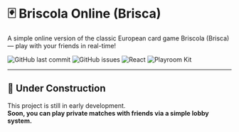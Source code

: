 # 🃏 Briscola Online (Brisca)

A simple online version of the classic European card game Briscola (Brisca) — play with your friends in real-time!

![GitHub last commit](https://img.shields.io/github/last-commit/Thelegendseb/BriscolaOnline)
![GitHub issues](https://img.shields.io/github/issues/Thelegendseb/BriscolaOnline)
![React](https://img.shields.io/badge/built%20with-React-blue)
![Playroom Kit](https://img.shields.io/badge/using-Playroom%20Kit-orange)

---

## 🚧 Under Construction

This project is still in early development.  
**Soon, you can play private matches with friends via a simple lobby system.**  
